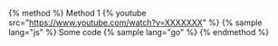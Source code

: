 {% method %}
Method 1
{% youtube src="https://www.youtube.com/watch?v=XXXXXXX" %}
{% sample lang="js" %}
Some code
{% sample lang="go" %}
{% endmethod %}
